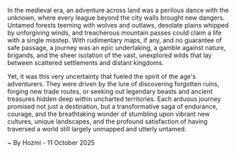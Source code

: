 
In the medieval era, an adventure across land was a perilous dance with the unknown, where every league beyond the city walls brought new dangers. Untamed forests teeming with wolves and outlaws, desolate plains whipped by unforgiving winds, and treacherous mountain passes could claim a life with a single misstep. With rudimentary maps, if any, and no guarantee of safe passage, a journey was an epic undertaking, a gamble against nature, brigands, and the sheer isolation of the vast, unexplored wilds that lay between scattered settlements and distant kingdoms.

Yet, it was this very uncertainty that fueled the spirit of the age's adventurers. They were driven by the lure of discovering forgotten ruins, forging new trade routes, or seeking out legendary beasts and ancient treasures hidden deep within uncharted territories. Each arduous journey promised not just a destination, but a transformative saga of endurance, courage, and the breathtaking wonder of stumbling upon vibrant new cultures, unique landscapes, and the profound satisfaction of having traversed a world still largely unmapped and utterly untamed.

~ By Hozmi - 11 October 2025
